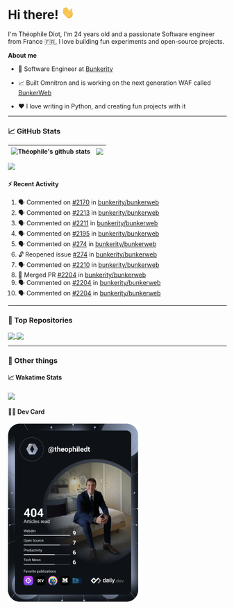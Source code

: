 # Hi there! <img src="./wave.gif" width="30px" height="30px" />

I'm Théophile Diot, I'm 24 years old and a passionate Software engineer from France 🇫🇷, I love building fun experiments and open-source projects.

**About me**

- 💼 Software Engineer at [Bunkerity](https://www.bunkerity.com/)

- 📈 Built Omnitron and is working on the next generation WAF called [BunkerWeb](https://www.bunkerweb.io)

- ❤️ I love writing in Python, and creating fun projects with it

---

### 📈 GitHub Stats

| <img align="center" src="https://github-readme-stats.vercel.app/api?username=TheophileDiot&show_icons=true&include_all_commits=true&theme=algolia&hide_border=true&rank_icon=github" alt="Théophile's github stats" /> | <img align="center" src="https://github-readme-stats.vercel.app/api/top-langs/?username=TheophileDiot&layout=compact&theme=algolia&hide_border=true" /> |
| ---------------------------------------------------------------------------------------------------------------------------------------------------------------------------------------------------------------------- | ------------------------------------------------------------------------------------------------------------------------------------------------------- |

![](https://github-readme-activity-graph.vercel.app/graph?username=TheophileDiot&theme=tokyo-night)

#### :zap: Recent Activity

<!--START_SECTION:activity-->
1. 🗣 Commented on [#2170](https://github.com/bunkerity/bunkerweb/issues/2170#issuecomment-2834210439) in [bunkerity/bunkerweb](https://github.com/bunkerity/bunkerweb)
2. 🗣 Commented on [#2213](https://github.com/bunkerity/bunkerweb/issues/2213#issuecomment-2834207291) in [bunkerity/bunkerweb](https://github.com/bunkerity/bunkerweb)
3. 🗣 Commented on [#2211](https://github.com/bunkerity/bunkerweb/issues/2211#issuecomment-2834198804) in [bunkerity/bunkerweb](https://github.com/bunkerity/bunkerweb)
4. 🗣 Commented on [#2195](https://github.com/bunkerity/bunkerweb/issues/2195#issuecomment-2831959209) in [bunkerity/bunkerweb](https://github.com/bunkerity/bunkerweb)
5. 🗣 Commented on [#274](https://github.com/bunkerity/bunkerweb/issues/274#issuecomment-2831945704) in [bunkerity/bunkerweb](https://github.com/bunkerity/bunkerweb)
6. 🔓 Reopened issue [#274](https://github.com/bunkerity/bunkerweb/issues/274) in [bunkerity/bunkerweb](https://github.com/bunkerity/bunkerweb)
7. 🗣 Commented on [#2210](https://github.com/bunkerity/bunkerweb/pull/2210#issuecomment-2831944677) in [bunkerity/bunkerweb](https://github.com/bunkerity/bunkerweb)
8. 🎉 Merged PR [#2204](https://github.com/bunkerity/bunkerweb/pull/2204) in [bunkerity/bunkerweb](https://github.com/bunkerity/bunkerweb)
9. 🗣 Commented on [#2204](https://github.com/bunkerity/bunkerweb/pull/2204#issuecomment-2830638664) in [bunkerity/bunkerweb](https://github.com/bunkerity/bunkerweb)
10. 🗣 Commented on [#2204](https://github.com/bunkerity/bunkerweb/pull/2204#issuecomment-2830634689) in [bunkerity/bunkerweb](https://github.com/bunkerity/bunkerweb)
<!--END_SECTION:activity-->

---

### 🔧 Top Repositories

<a href="https://github.com/bunkerity/bunkerweb">
  <img align="center" src="https://github-readme-stats.vercel.app/api/pin/?username=Bunkerity&repo=bunkerweb&theme=algolia" />
</a>
<a href="https://github.com/TheophileDiot/Omnitron">
  <img align="center" src="https://github-readme-stats.vercel.app/api/pin/?username=TheophileDiot&repo=Omnitron&theme=algolia" />
</a>

---

### 🎉 Other things

#### 📈 Wakatime Stats

<a href="https://wakatime.com/@theophile_bunkerity">
  <img align="center" src="https://github-readme-stats.vercel.app/api/wakatime?username=3aa5ce41-c253-43d9-8441-a721e446a45f&layout=compact&theme=algolia" />
</a>

#### 👨‍💻 Dev Card

<a href="https://app.daily.dev/TheophileDt">
  <img src="./devcard.svg" width="300" alt="Théophile Diot's Dev Card"/>
</a>
